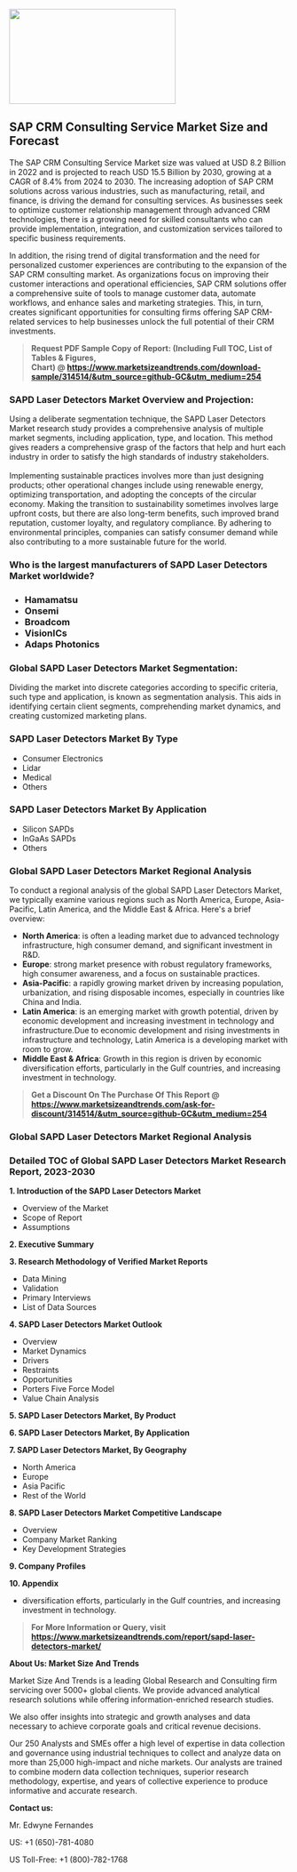 <p><img class="alignnone size-medium wp-image-20088" src="https://ffe5etoiles.com/wp-content/uploads/2024/12/MST1-300x171.png" alt="" width="300" height="171" /></p><h2>SAP CRM Consulting Service Market Size and Forecast</h2><p>The SAP CRM Consulting Service Market size was valued at USD 8.2 Billion in 2022 and is projected to reach USD 15.5 Billion by 2030, growing at a CAGR of 8.4% from 2024 to 2030. The increasing adoption of SAP CRM solutions across various industries, such as manufacturing, retail, and finance, is driving the demand for consulting services. As businesses seek to optimize customer relationship management through advanced CRM technologies, there is a growing need for skilled consultants who can provide implementation, integration, and customization services tailored to specific business requirements.</p><p>In addition, the rising trend of digital transformation and the need for personalized customer experiences are contributing to the expansion of the SAP CRM consulting market. As organizations focus on improving their customer interactions and operational efficiencies, SAP CRM solutions offer a comprehensive suite of tools to manage customer data, automate workflows, and enhance sales and marketing strategies. This, in turn, creates significant opportunities for consulting firms offering SAP CRM-related services to help businesses unlock the full potential of their CRM investments.</p></p><blockquote id="" class=""><strong>Request PDF Sample Copy of Report: (Including Full TOC, List of Tables &amp; Figures, Chart)&nbsp;@&nbsp;<strong><a href="https://www.marketsizeandtrends.com/download-sample/314514/&utm_source=github-GC&utm_medium=254" target="_blank">https://www.marketsizeandtrends.com/download-sample/314514/&utm_source=github-GC&utm_medium=254</a></strong></strong></blockquote><h3 id="" class="">SAPD Laser Detectors Market&nbsp;Overview and Projection:</h3><p id="" class="">Using a deliberate segmentation technique, the SAPD Laser Detectors Market research study provides a comprehensive analysis of multiple market segments, including application, type, and location. This method gives readers a comprehensive grasp of the factors that help and hurt each industry in order to satisfy the high standards of industry stakeholders. <br /> <br />Implementing sustainable practices involves more than just designing products; other operational changes include using renewable energy, optimizing transportation, and adopting the concepts of the circular economy. Making the transition to sustainability sometimes involves large upfront costs, but there are also long-term benefits, such improved brand reputation, customer loyalty, and regulatory compliance. By adhering to environmental principles, companies can satisfy consumer demand while also contributing to a more sustainable future for the world.</p><h3 id="" class="">Who is the largest manufacturers of&nbsp;SAPD Laser Detectors Market worldwide?</h3><h3 class=""><p><ul><li>Hamamatsu </li><li> Onsemi </li><li> Broadcom </li><li> VisionICs </li><li> Adaps Photonics</li></ul></p></h3><h3 id="" class="">Global&nbsp;SAPD Laser Detectors Market Segmentation:</h3><p id="" class="">Dividing the market into discrete categories according to specific criteria, such type and application, is known as segmentation analysis. This aids in identifying certain client segments, comprehending market dynamics, and creating customized marketing plans.</p><h3 id="" class="">SAPD Laser Detectors Market&nbsp;By Type</h3><p><p><ul><li>Consumer Electronics</li><li> Lidar</li><li> Medical</li><li> Others</p></li></ul></p></p><h3 id="" class="">SAPD Laser Detectors Market&nbsp;By Application</h3><p class=""><p><ul><li>Silicon SAPDs</li><li> InGaAs SAPDs</li><li> Others</li></ul></p></p><h3 id="" class="">Global SAPD Laser Detectors Market Regional Analysis</h3><p id="" class="">To conduct a regional analysis of the global SAPD Laser Detectors Market, we typically examine various regions such as North America, Europe, Asia-Pacific, Latin America, and the Middle East &amp; Africa. Here's a brief overview:</p><ul><li><strong>North America</strong>: is often a leading market due to advanced technology infrastructure, high consumer demand, and significant investment in R&amp;D.</li><li><strong>Europe</strong>: strong market presence with robust regulatory frameworks, high consumer awareness, and a focus on sustainable practices.</li><li><strong>Asia-Pacific</strong>: a rapidly growing market driven by increasing population, urbanization, and rising disposable incomes, especially in countries like China and India.</li><li><strong>Latin America</strong>: is an emerging market with growth potential, driven by economic development and increasing investment in technology and infrastructure.Due to economic development and rising investments in infrastructure and technology, Latin America is a developing market with room to grow.</li><li><strong>Middle East &amp; Africa</strong>: Growth in this region is driven by economic diversification efforts, particularly in the Gulf countries, and increasing investment in technology.</li></ul><blockquote id="" class=""><strong>Get a Discount On The Purchase Of This Report @ <strong><a href="https://www.marketsizeandtrends.com/ask-for-discount/314514/&utm_source=github-GC&utm_medium=254" target="_blank">https://www.marketsizeandtrends.com/ask-for-discount/314514/&utm_source=github-GC&utm_medium=254</a></strong></strong></blockquote><h3 id="" class="">Global SAPD Laser Detectors Market Regional Analysis</h3><h3 id="" class="">Detailed TOC of Global SAPD Laser Detectors Market Research Report, 2023-2030</h3><p id="" class=""><strong>1. Introduction of the SAPD Laser Detectors Market</strong></p><ul><li>Overview of the Market</li><li>Scope of Report</li><li>Assumptions</li></ul><p id="" class=""><strong>2. Executive Summary</strong></p><p id="" class=""><strong>3. Research Methodology of Verified Market Reports</strong></p><ul><li>Data Mining</li><li>Validation</li><li>Primary Interviews</li><li>List of Data Sources</li></ul><p id="" class=""><strong>4. SAPD Laser Detectors Market Outlook</strong></p><ul><li>Overview</li><li>Market Dynamics</li><li>Drivers</li><li>Restraints</li><li>Opportunities</li><li>Porters Five Force Model</li><li>Value Chain Analysis</li></ul><p id="" class=""><strong>5. SAPD Laser Detectors Market, By Product</strong></p><p id="" class=""><strong>6. SAPD Laser Detectors Market, By Application</strong></p><p id="" class=""><strong>7. SAPD Laser Detectors Market, By Geography</strong></p><ul><li>North America</li><li>Europe</li><li>Asia Pacific</li><li>Rest of the World</li></ul><p id="" class=""><strong>8. SAPD Laser Detectors Market Competitive Landscape</strong></p><ul><li>Overview</li><li>Company Market Ranking</li><li>Key Development Strategies</li></ul><p id="" class=""><strong>9. Company Profiles</strong></p><p id="" class=""><strong>10. Appendix</strong></p><ul><li>diversification efforts, particularly in the Gulf countries, and increasing investment in technology.</li></ul><blockquote id="" class=""><strong>For More Information or Query, visit <strong><strong><a href="https://www.marketsizeandtrends.com/report/sapd-laser-detectors-market/" target="_blank">https://www.marketsizeandtrends.com/report/sapd-laser-detectors-market/</a></strong></strong></strong></blockquote><p id="" class=""><strong>About Us: Market Size And Trends</strong></p><p id="" class="">Market Size And Trends is a leading Global Research and Consulting firm servicing over 5000+ global clients. We provide advanced analytical research solutions while offering information-enriched research studies.</p><p id="" class="">We also offer insights into strategic and growth analyses and data necessary to achieve corporate goals and critical revenue decisions.</p><p id="" class="">Our 250 Analysts and SMEs offer a high level of expertise in data collection and governance using industrial techniques to collect and analyze data on more than 25,000 high-impact and niche markets. Our analysts are trained to combine modern data collection techniques, superior research methodology, expertise, and years of collective experience to produce informative and accurate research.</p><p id="" class=""><strong>Contact us:</strong></p><p id="" class="">Mr. Edwyne Fernandes</p><p id="" class="">US: +1 (650)-781-4080</p><p id="" class="">US Toll-Free: +1 (800)-782-1768</p>
